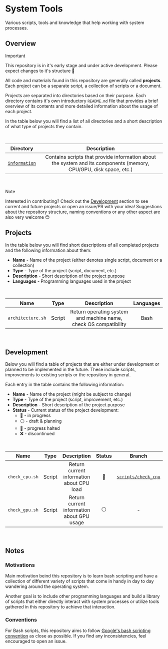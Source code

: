 # System Tools

Various scripts, tools and knowledge that help working with system processes.

## Overview

> [!IMPORTANT]
> This repository is in it's early stage and under active development. Please expect changes to it's structure :construction:

All code and materials found in this repository are generally called **projects**. Each project can be a separate script, a collection of scripts or a document.

Projects are separated into directories based on their purpose. Each directory contains it's own introductory `README.md` file that provides a brief overview of its contents and more detailed information about the usage of each project.

In the table below you will find a list of all directories and a short description of what type of projects they contain.

<br>
<div align="center">

| Directory | Description |
|:---------:|:-----------:|
| [`information`](./information/) | Contains scripts that provide information about the system and its components (memory, CPU/GPU, disk space, etc.) |

</div>
<br>


> [!NOTE]
> Interested in contributing? Check out the [Development](#development) section to see current and future projects or open an issue/PR with your idea! Suggestions about the repository structure, naming conventions or any other aspect are also very welcome :blush:

## Projects

In the table below you will find short descriptions of all completed projects and the following information about them:
* **Name** - Name of the project (either denotes single script, document or a collection)
* **Type** - Type of the project (script, document, etc.)
* **Description** - Short description of the project purpose
* **Languages** - Programming languages used in the project

<br>
<div align="center">

| Name | Type | Description | Languages |
|:------:|:-----------:|:--------:|:-------:|
| [`architecture.sh`](./information/architecture.sh) | Script | Return operating system and machine name, check OS compatibility | Bash |

</div>
<br>

## Development

Below you will find a table of projects that are either under development or planned to be implemented in the future. These include scripts, improvements to existing scripts or the repository in general.

Each entry in the table contains the following information:
* **Name** - Name of the project (might be subject to change)
* **Type** - Type of the project (script, improvement, etc.)
* **Description** - Short description of the project purpose
* **Status** - Current status of the project development:
    * :large_blue_circle: - in progress
    * :white_circle: - draft & planning
    * :stop_sign: - progress halted
    * :x: - discontinued

<br>
<div align="center">

| Name | Type | Description | Status | Branch |
|:----:|:----:|:-----------:|:------:|:------:|
| `check_cpu.sh` | Script | Return current information about CPU load | :large_blue_circle: | [`scripts/check_cpu`](https://github.com/neurowelt/system-tools/tree/scripts/check_cpu) |
| `check_gpu.sh` | Script | Return current information about GPU usage | :white_circle: | - |

</div>
<br>

## Notes

### Motivations

Main motivation beind this repository is to learn bash scripting and have a collection of different variety of scripts that come in handy in day to day wandering around the operating system.

Another goal is to include other programming languages and build a library of scripts that either directly interact with system processes or utilize tools gathered in this repository to achieve that interaction.

### Conventions

For Bash scripts, this repository aims to follow [Google's bash scripting convention](https://google.github.io/styleguide/shellguide.html) as close as possible. If you find any inconsistencies, feel encouraged to open an issue.
